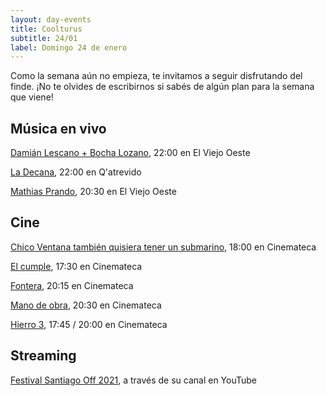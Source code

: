 ```yaml
---
layout: day-events
title: Coolturus
subtitle: 24/01
label: Domingo 24 de enero
---
```

Como la semana aún no empieza, te invitamos a seguir disfrutando del finde.
¡No te olvides de escribirnos si sabés de algún plan para la semana que viene!

## Música en vivo

[Damián Lescano + Bocha Lozano](https://instagram.com/viejooeste.prado?igshid=11rsgnlou42g5), 22:00 en El Viejo Oeste

[La Decana](https://instagram.com/qatrevido?igshid=8bj6dzn4g7aj), 22:00 en Q'atrevido

[Mathias Prando](https://instagram.com/viejooeste.prado?igshid=11rsgnlou42g5), 20:30 en El Viejo Oeste

## Cine

[Chico Ventana también quisiera tener un submarino](https://cinemateca.org.uy/peliculas/1001), 18:00 en Cinemateca

[El cumple](https://cinemateca.org.uy/peliculas/979), 17:30 en Cinemateca

[Fontera](https://cinemateca.org.uy/peliculas/782), 20:15 en Cinemateca

[Mano de obra](https://cinemateca.org.uy/peliculas/959), 20:30 en Cinemateca

[Hierro 3](https://cinemateca.org.uy/calendario), 17:45 / 20:00 en Cinemateca

## Streaming

[Festival Santiago Off 2021](https://www.instagram.com/fundacionsantiagooff/), a través de su canal en YouTube
